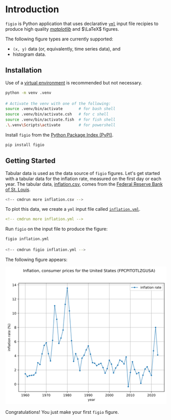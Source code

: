 # Introduction

`figio` is Python application that uses declarative [`yml`](https://yaml.org)
input file recipies to produce high 
quality [*matplotlib*](https://matplotlib.org)
and $\LaTeX$ figures.

The following figure types are currently supported:
* `(x, y)` data (or, equivalently, time series data), and
* histogram data.

## Installation

Use of a [virtual environment](https://docs.python.org/3/library/venv.html)
is recommended but not necessary.

```sh
python -m venv .venv

# Activate the venv with one of the following:
source .venv/bin/activate       # for bash shell
source .venv/bin/activate.csh   # for c shell
source .venv/bin/activate.fish  # for fish shell
.\.venv\Scripts\activate        # for powershell
```

Install `figio` from the [Python Package Index (PyPI)](https://pypi.org/project/figio/).

```sh
pip install figio
```

## Getting Started

Tabular data is used as the data source of `figio` figures.
Let's get started with a tabular data for the inflation rate,
measured on the first day or each year.
The tabular data, [inflation.csv](inflation.csv), comes from the
[Federal Reserve Bank of St. Louis](https://fred.stlouisfed.org/series/FPCPITOTLZGUSA).

```sh
<!-- cmdrun more inflation.csv -->
```

To plot this data, we create a `yml` input file called
[`inflation.yml`](inflation.yml).

```yml
<!-- cmdrun more inflation.yml -->
```

Run `figio` on the input file to produce the figure:

```sh
figio inflation.yml

<!-- cmdrun figio inflation.yml -->
```

The following figure appears:

![](inflation.svg)

Congratulations!  You just make your first `figio` figure.
